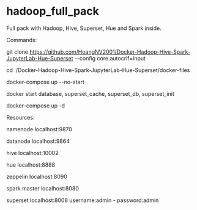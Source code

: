 # hadoop_full_pack
Full pack with Hadoop, Hive, Superset, Hue and Spark inside.


Commands:

git clone https://github.com/HoangNV2001/Docker-Hadoop-Hive-Spark-JupyterLab-Hue-Superset --config core.autocrlf=input

cd ./Docker-Hadoop-Hive-Spark-JupyterLab-Hue-Superset/docker-files

docker-compose up --no-start

docker start database, superset_cache, superset_db, superset_init

docker-compose up -d


Resources:

namenode	localhost:9870	

datanode	localhost:9864
	
hive	localhost:10002
	
hue	localhost:8888
	
zeppelin	localhost:8090
	
spark master	localhost:8080
	
superset	localhost:8008	username:admin - password:admin
